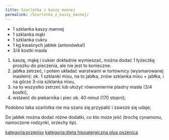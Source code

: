 ```yaml
---
title: Szarlotka z kaszy mannej
permalink: /Szarlotka_z_kaszy_mannej/
---
```


-   1 szklanka kaszy mannej
-   1 szklanka mąki
-   1 szklanka cukru
-   1 kg kwaśnych jabłek (antonówka!)
-   3/4 kostki masła

1.  kaszę, mąkę i cukier dokładnie wymieszać, można dodać 1 łyżeczkę proszku do pieczenia, ale nie jest to konieczne.
2.  jabłka zetrzeć, i potem układać warstwami w tortownicy (wysmarowanej masłem): ok. 1 szklanki mixu, na to jabłka, znów szklanka mixu + jabłka, i na górze 3-cia szklanka mixu,
3.  na to wszystko zetrzeć lub ułożyć równomiernie plastry masła (3/4 kostki),
4.  wstawić do piekarnika i piec ok. 40 minut (170 stopni);

Podobno taka szarlotka nie ma szans się przypalić i zawsze się udaje;

Do jabłek można dodać różne dodatki, co kto może jeść (trochę cynamonu, namoczone rodzynki, orzechy itp).

[kategoria:przepisy](/atopedia/kategoria:przepisy "wikilink") [kategoria:dieta hipoalergiczna plus pszenica](/atopedia/kategoria:dieta_hipoalergiczna_plus_pszenica "wikilink")